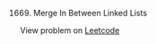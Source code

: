 1669. Merge In Between Linked Lists

View problem on [Leetcode](https://leetcode.com/problems/merge-in-between-linked-lists/description/)